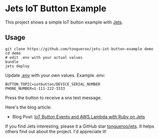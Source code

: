 # Jets IoT Button Example

This project shows a simple IoT button example with [Jets](http://rubyonjets.com/).

## Usage

    git clone https://github.com/tongueroo/jets-iot-button-example demo
    cd demo
    # edit .env with your actual values
    bundle
    jets deploy

Update [.env](.env) with your own values. Example .env:

    BUTTON_TOPIC=iotbutton/DEVICE_SERIAL_NUMBER
    PHONE_NUMBER=1-111-222-3333

Press the button to receive a sns text message.

Here's the blog article:

* Blog Post: [IoT Button Events and AWS Lambda with Ruby on Jets](https://blog.boltops.com/2019/02/20/iot-events-and-aws-lambda-with-ruby-on-jets)

If you find Jets interesting, please it a GitHub star [tongueroo/jets](https://github.com/tongueroo/jets). It helps others find out about the project.  I'd appreciate it!
